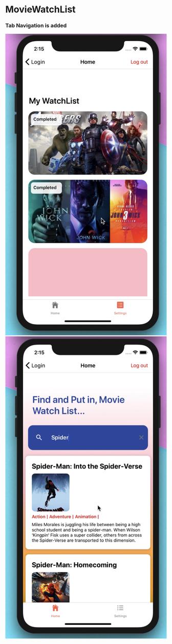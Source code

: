# MovieWatchList

### Tab Navigation is added

![screenshot](screenshots/snap1.png)
![screenshot](screenshots/snap2.png)
